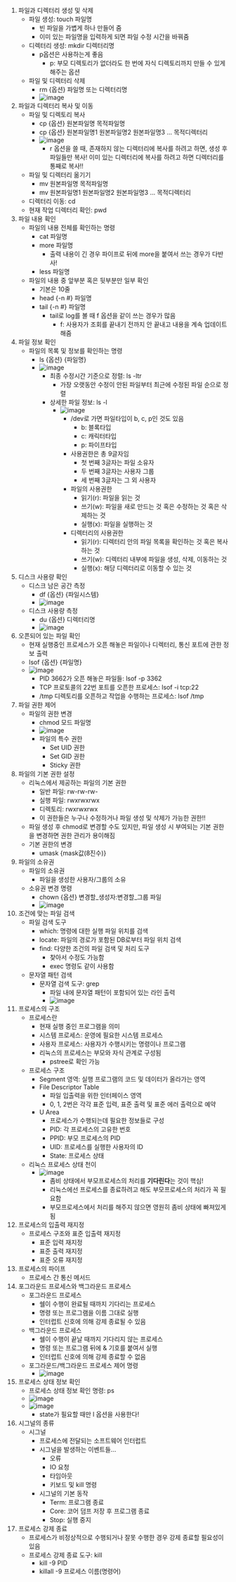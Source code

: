 1. 파일과 디렉터리 생성 및 삭제
	- 파일 생성: touch 파일명
		- 빈 파일을 가볍게 하나 만들어 줌
		- 이미 있는 파일명을 입력하게 되면 파일 수정 시간을 바꿔줌
	- 디렉터리 생성: mkdir 디렉터리명
		- p옵션은 사용하는게 좋음
			- p: 부모 디렉토리가 없더라도 한 번에 자식 디렉토리까지 만들 수 있게 해주는 옵션
	- 파일 및 디렉터리 삭제
		- rm {옵션} 파일명 또는 디렉터리명
		- ![image](https://github.com/newdoin/Metanet-Study-Material/assets/121351760/b8716860-7759-4c43-bbde-de367d41a0b4)
2. 파일과 디렉터리 복사 및 이동
	- 파일 및 디렉토리 복사
		- cp {옵션} 원본파일명 목적파일명
		- cp {옵션} 원본파일명1 원본파일명2 원본파일명3 ... 목적디렉터리
		- ![image](https://github.com/newdoin/Metanet-Study-Material/assets/121351760/c1251f13-0b2a-4f6e-92c8-52bba40ab088)
			- r 옵션을 쓸 때, 존재하지 않는 디렉터리에 복사를 하려고 하면, 생성 후 파일들만 복사! 이미 있는 디렉터리에 복사를 하려고 하면 디렉터리를 통째로 복사!!
	- 파일 및 디렉터리 옮기기
		- mv 원본파일명 목적파일명
		- mv 원본파일명1 원본파일명2 원본파일명3 ... 목적디렉터리
	- 디렉터리 이동: cd
	- 현재 작업 디렉터리 확인: pwd
3. 파일 내용 확인
	- 파일의 내용 전체를 확인하는 명령
		- cat 파일명
		- more 파일명
			- 출력 내용이 긴 경우 파이프로 뒤에 more을 붙여서 쓰는 경우가 다반사!
		- less 파일명
	- 파일의 내용 중 앞부분 혹은 뒷부분만 일부 확인
		- 기본은 10줄
		- head {-n #} 파일명
		- tail {-n #} 파일명
			- tail로 log를 볼 때 f 옵션을 같이 쓰는 경우가 많음
				- f: 사용자가 조회를 끝내기 전까지 안 끝내고 내용을 계속 업데이트 해줌
4. 파일 정보 확인
	- 파일의 목록 및 정보를 확인하는 명령
		- ls {옵션} {파일명}
		- ![image](https://github.com/newdoin/Metanet-Study-Material/assets/121351760/2997597d-1b20-4d9e-89a8-ce2659016c9c)
			- 최종 수정시간 기준으로 정렬: ls -ltr
				- 가장 오랫동안 수정이 안된 파일부터 최근에 수정된 파일 순으로 정렬
			- 상세한 파일 정보: ls -l
				- ![image](https://github.com/newdoin/Metanet-Study-Material/assets/121351760/a2709877-c903-498f-bcd0-ab210ef39dce)
					- /dev로 가면 파일타입이 b, c, p인 것도 있음
						- b: 블록타입
						- c: 캐릭터타입
						- p: 파이프타입
					- 사용권한은 총 9글자임
						- 첫 번째 3글자는 파일 소유자
						- 두 번째 3글자는 사용자 그룹
						- 세 번째 3글자는 그 외 사용자
					- 파일의 사용권한
						- 읽기(r): 파일을 읽는 것
						- 쓰기(w): 파일을 새로 만드는 것 혹은 수정하는 것 혹은 삭제하는 것
						- 실행(x): 파일을 실행하는 것
					- 디렉터리의 사용권한
						- 읽기(r): 디렉터리 안의 파일 목록을 확인하는 것 혹은 복사하는 것
						- 쓰기(w): 디렉터리 내부에 파일을 생성, 삭제, 이동하는 것
						- 실행(x): 해당 디렉터리로 이동할 수 있는 것
5. 디스크 사용량 확인
	- 디스크 남은 공간 측정
		- df {옵션} {파일시스템}
		- ![image](https://github.com/newdoin/Metanet-Study-Material/assets/121351760/0ebe0eb2-2370-4010-abb3-fe6da64fbc73)
	- 디스크 사용량 측정
		- du {옵션} 디렉터리명
		- ![image](https://github.com/newdoin/Metanet-Study-Material/assets/121351760/f25940e6-e231-4b7d-99d7-a4cf21dc99fc)
6. 오픈되어 있는 파일 확인
	- 현재 실행중인 프로세스가 오픈 해놓은 파일이나 디렉터리, 통신 포트에 관한 정보 출력
	- lsof {옵션} {파일명}
	- ![image](https://github.com/newdoin/Metanet-Study-Material/assets/121351760/669061b9-241a-4875-b848-8c652a2c1b5d)
		- PID 3662가 오픈 해놓은 파일들: lsof -p 3362
		- TCP 프로토콜의 22번 포트를 오픈한 프로세스: lsof -i tcp:22
		- /tmp 디렉토리를 오픈하고 작업을 수행하는 프로세스: lsof /tmp
7. 파일 권한 제어
	- 파일의 권한 변경
		- chmod 모드 파일명
		- ![image](https://github.com/newdoin/Metanet-Study-Material/assets/121351760/1de2c11b-731a-4ae6-b298-b8ad25fedb59)
		- 파일의 특수 권한
			- Set UID 권한
			- Set GID 권한
			- Sticky 권한
8. 파일의 기본 권한 설정
	- 리눅스에서 제공하는 파일의 기본 권한
		- 일반 파일: rw-rw-rw-
		- 실행 파일: rwxrwxrwx
		- 디렉토리: rwxrwxrwx
		- 이 권한들은 누구나 수정하거나 파일 생성 및 삭제가 가능한 권한!!
	- 파일 생성 후 chmod로 변경할 수도 있지만, 파일 생성 시 부여되는 기본 권한을 변경하면 권한 관리가 용이해짐
	- 기본 권한의 변경
		- umask {mask값(8진수)}
9. 파일의 소유권
	- 파일의 소유권
		- 파일을 생성한 사용자/그룹의 소유
	- 소유권 변경 명령
		- chown {옵션} 변경할_생성자:변경할_그룹 파일
		- ![image](https://github.com/newdoin/Metanet-Study-Material/assets/121351760/86d71109-e709-4947-ae2e-a3090e1e25ee)
10. 조건에 맞는 파일 검색
	- 파일 검색 도구
		- which: 명령에 대한 실행 파일 위치를 검색
		- locate: 파일의 경로가 포함된 DB로부터 파일 위치 검색
		- find: 다양한 조건의 파일 검색 및 처리 도구
			- 찾아서 수정도 가능함
			- exec 명령도 같이 사용함
	- 문자열 패턴 검색
		- 문자열 검색 도구: grep
			- 파일 내에 문자열 패턴이 포함되어 있는 라인 출력
			- ![image](https://github.com/newdoin/Metanet-Study-Material/assets/121351760/1c62fe7d-25cf-4f41-8400-99057f65ae9f)
11. 프로세스의 구조
	- 프로세스란
		- 현재 실행 중인 프로그램을 의미
		- 시스템 프로세스: 운영에 필요한 시스템 프로세스
		- 사용자 프로세스: 사용자가 수행시키는 명령이나 프로그램
		- 리눅스의 프로세스는 부모와 자식 관계로 구성됨
			- pstree로 확인 가능
	- 프로세스 구조
		- Segment 영역: 실행 프로그램의 코드 및 데이터가 올라가는 영역
		- File Descriptor Table
			- 파일 입출력을 위한 인터페이스 영역
			- 0, 1, 2번은 각각 표준 입력, 표준 출력 및 표준 에러 출력으로 예약
		- U Area
			- 프로세스가 수행되는데 필요한 정보들로 구성
			-  PID: 각 프로세스의 고유한 번호
			- PPID: 부모 프로세스의 PID
			- UID: 프로세스를 실행한 사용자의 ID
			- State: 프로세스 상태
	- 리눅스 프로세스 상태 천이
		- ![image](https://github.com/newdoin/Metanet-Study-Material/assets/121351760/608e8488-3dfd-4541-bbd3-0513db875011)
			- 좀비 상태에서 부모프로세스의 처리를 **기다린다**는 것이 핵심!
			- 리눅스에선 프로세스를 종료하려고 해도 부모프로세스의 처리가 꼭 필요함
			- 부모프로세스에서 처리를 해주지 않으면 영원히 좀비 상태에 빠져있게 됨
12. 프로세스의 입출력 재지정
	- 프로세스 구조와 표준 입출력 재지정
		- 표준 입력 재지정
		- 표준 출력 재지정
		- 표준 오류 재지정
13. 프로세스의 파이프
	- 프로세스 간 통신 메서드
14. 포그라운드 프로세스와 백그라운드 프로세스
	- 포그라운드 프로세스
		- 쉘이 수행이 완료될 때까지 기다리는 프로세스
		- 명령 또는 프로그램을 이름 그대로 실행
		- 인터럽트 신호에 의해 강제 종료될 수 있음
	- 백그라운드 프로세스
		- 쉘이 수행이 끝날 때까지 기다리지 않는 프로세스
		- 명령 또는 프로그램 뒤에 & 기호를 붙여서 실행
		- 인터럽트 신호에 의해 강제 종료할 수 없음
	- 포그라운드/백그라운드 프로세스 제어 명령
		- ![image](https://github.com/newdoin/Metanet-Study-Material/assets/121351760/62020a99-0e68-4a7c-8abe-a9b4f26579a0)
15. 프로세스 상태 정보 확인
	- 프로세스 상태 정보 확인 명령: ps
	- ![image](https://github.com/newdoin/Metanet-Study-Material/assets/121351760/816314ed-243f-44ee-9249-945a991bfa36)
	- ![image](https://github.com/newdoin/Metanet-Study-Material/assets/121351760/dbc48ecc-f814-4bd0-a5ea-7754178517cc)
		- state가 필요할 때만 l 옵션을 사용한다!
16. 시그널의 종류
	- 시그널
		- 프로세스에 전달되는 소프트웨어 인터럽트
		- 시그널을 발생하는 이벤트들...
			- 오류
			- IO 요청
			- 타임아웃
			- 키보드 및 kill 명령
		- 시그널의 기본 동작
			- Term: 프로그램 종료
			- Core: 코어 덤프 저장 후 프로그램 종료
			- Stop: 실행 중지
17. 프로세스 강제 종료
	- 프로세스가 비정상적으로 수행되거나 잘못 수행한 경우 강제 종료할 필요성이 있음
	- 프로세스 강제 종료 도구: kill
		- kill -9 PID
		- killall -9 프로세스 이름(명령어)